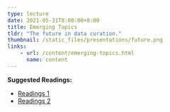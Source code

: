 ```yaml
---
type: lecture
date: 2021-05-31T8:00:00+8:00
title: Emerging Topics
tldr: "The future in data curation."
thumbnail: /static_files/presentations/future.png
links: 
    - url: /content/emerging-topics.html
      name: content
---
```

**Suggested Readings:**
- [Readings 1](http://example.com)
- [Readings 2](http://example.com)
